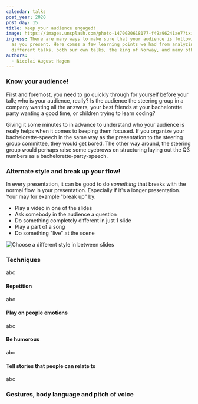 ```yaml
---
calendar: talks
post_year: 2020
post_day: 15
title: Keep your audience engaged!
image: https://images.unsplash.com/photo-1470020618177-f49a96241ae7?ixid=MXwxMjA3fDB8MHxwaG90by1wYWdlfHx8fGVufDB8fHw%3D&ixlib=rb-1.2.1&auto=format&fit=crop&w=934&q=80
ingress: There are many ways to make sure that your audience is following along
  as you present. Here comes a few learning points we had from analyzing
  different talks, both our own talks, the king of Norway, and many others 👑
authors:
  - Nicolai August Hagen
---
```

### Know your audience!

First and foremost, you need to go quickly through for yourself before your talk; who is your audience, really? Is the audience the steering group in a company wanting all the answers, your best friends at your bachelorette party wanting a good time, or children trying to learn coding?

Giving it some minutes to in advance to understand who your audience is really helps when it comes to keeping them focused. If you organize your bachelorette-speech in the same way as the presentation to the steering group committee, they would get bored. The other way around, the steering group would perhaps raise some eyebrows on structuring laying out the Q3 numbers as a bachelorette-party-speech. 

### Alternate style and break up your flow!

In every presentation, it can be good to do *something* that breaks with the normal flow in your presentation. Especially if it's a longer presentation. Your may for example "break up" by:

- Play a video in one of the slides
- Ask somebody in the audience a question
- Do something completely different in just 1 slide
- Play a part of a song
- Do something "live" at the scene

![Choose a different style in between slides](https://images.unsplash.com/photo-1445205170230-053b83016050?ixid=MXwxMjA3fDB8MHxwaG90by1wYWdlfHx8fGVufDB8fHw%3D&ixlib=rb-1.2.1&auto=format&fit=crop&w=2251&q=80)

### Techniques

abc

#### Repetition

abc

#### Play on people emotions

abc

#### Be humorous

abc

#### Tell stories that people can relate to 

abc


### Gestures, body language and pitch of voice